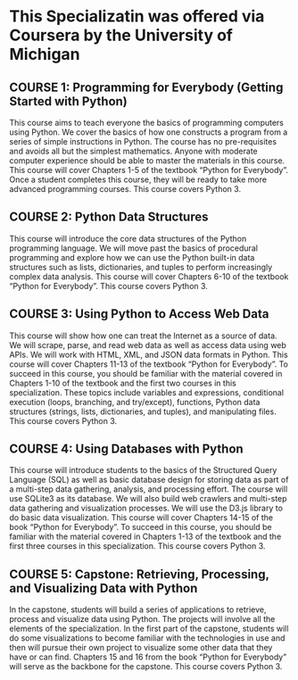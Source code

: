 # This Specializatin was offered via Coursera by the University of Michigan 

## COURSE 1: Programming for Everybody (Getting Started with Python)
This course aims to teach everyone the basics of programming computers using Python. We cover the basics of how one constructs a program from a series of simple instructions in Python. The course has no pre-requisites and avoids all but the simplest mathematics. Anyone with moderate computer experience should be able to master the materials in this course. This course will cover Chapters 1-5 of the textbook “Python for Everybody”. Once a student completes this course, they will be ready to take more advanced programming courses. This course covers Python 3.

## COURSE 2: Python Data Structures
This course will introduce the core data structures of the Python programming language. We will move past the basics of procedural programming and explore how we can use the Python built-in data structures such as lists, dictionaries, and tuples to perform increasingly complex data analysis. This course will cover Chapters 6-10 of the textbook “Python for Everybody”. This course covers Python 3.

## COURSE 3: Using Python to Access Web Data
This course will show how one can treat the Internet as a source of data. We will scrape, parse, and read web data as well as access data using web APIs. We will work with HTML, XML, and JSON data formats in Python. This course will cover Chapters 11-13 of the textbook “Python for Everybody”. To succeed in this course, you should be familiar with the material covered in Chapters 1-10 of the textbook and the first two courses in this specialization. These topics include variables and expressions, conditional execution (loops, branching, and try/except), functions, Python data structures (strings, lists, dictionaries, and tuples), and manipulating files. This course covers Python 3.

## COURSE 4: Using Databases with Python
This course will introduce students to the basics of the Structured Query Language (SQL) as well as basic database design for storing data as part of a multi-step data gathering, analysis, and processing effort. The course will use SQLite3 as its database. We will also build web crawlers and multi-step data gathering and visualization processes. We will use the D3.js library to do basic data visualization. This course will cover Chapters 14-15 of the book “Python for Everybody”. To succeed in this course, you should be familiar with the material covered in Chapters 1-13 of the textbook and the first three courses in this specialization. This course covers Python 3.

## COURSE 5: Capstone: Retrieving, Processing, and Visualizing Data with Python
In the capstone, students will build a series of applications to retrieve, process and visualize data using Python. The projects will involve all the elements of the specialization. In the first part of the capstone, students will do some visualizations to become familiar with the technologies in use and then will pursue their own project to visualize some other data that they have or can find. Chapters 15 and 16 from the book “Python for Everybody” will serve as the backbone for the capstone. This course covers Python 3.


